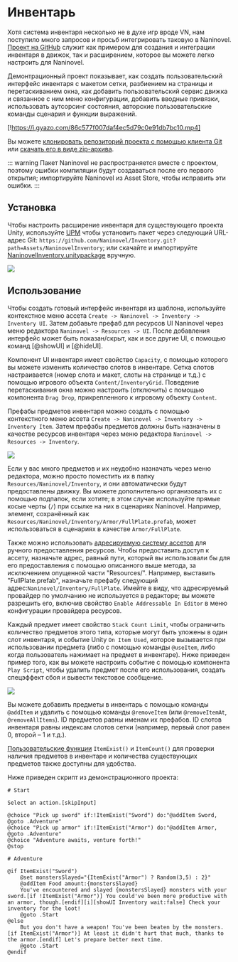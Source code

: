 ﻿# Инвентарь

Хотя система инвентаря несколько не в духе игр вроде VN, нам поступило много запросов и просьб интегрировать таковую в Naninovel. [Проект на GitHub](https://github.com/Naninovel/Inventory) служит как примером для создания и интеграции инвентаря в движок, так и расширением, которое вы можете легко настроить для Naninovel.

Демонтрационный проект показывает, как создать пользовательский интерфейс инвентаря с макетом сетки, разбиением на страницы и перетаскиванием окна, как добавить пользовательский сервис движка и связанное с ним меню конфигурации, добавить вводные привязки, использовать аутсорсинг состояния, авторские пользовательские команды сценария и функции выражений.

[!https://i.gyazo.com/86c577f007daf4ec5d79c0e91db7bc10.mp4]

Вы можете [клонировать репозиторий проекта с помощью клиента Git](https://help.github.com/en/github/creating-cloning-and-archiving-repositories/cloning-a-repository) или [скачать его в виде zip-архива](https://github.com/Naninovel/Demo/archive/master.zip).

::: warning
Пакет Naninovel не распространяется вместе с проектом, поэтому ошибки компиляции будут создаваться после его первого открытия; импортируйте Naninovel из Asset Store, чтобы исправить эти ошибки.
:::

## Установка

Чтобы настроить расширение инвентаря для существующего проекта Unity, используйте [UPM](https://docs.unity3d.com/Manual/upm-ui.html) чтобы установить пакет через следующий URL-адрес Git: `https://github.com/Naninovel/Inventory.git?path=Assets/NaninovelInventory`; или скачайте и импортируйте [NaninovelInventory.unitypackage](https://github.com/Naninovel/Inventory/raw/master/NaninovelInventory.unitypackage) вручную.

![](https://i.gyazo.com/b54e9daa9a483d9bf7f74f0e94b2d38a.gif)

## Использование

Чтобы создать готовый интерфейс инвентаря из шаблона, используйте контекстное меню ассета `Create -> Naninovel -> Inventory -> Inventory UI`. Затем добавьте префаб для ресурсов UI Naninovel через меню редактора `Naninovel -> Resources -> UI`. После добавления интерфейс может быть показан/скрыт, как и все другие UI, с помощью команд [@showUI] и [@hideUI].

Компонент UI инвентаря имеет свойство `Capacity`, с помощью которого вы можете изменить количество слотов в инвентаре. Сетка слотов настраивается (номер слота и макет, слоты на странице и т.д.) с помощью игрового объекта `Content/InventoryGrid`. Поведение перетаскивания окна можно настроить (отключить) с помощью компонента `Drag Drop`, прикрепленного к игровому объекту `Content`.

Префабы предметов инвентаря можно создать с помощью контекстного меню ассета `Create -> Naninovel -> Inventory -> Inventory Item`. Затем префабы предметов должны быть назначены в качестве ресурсов инвентаря через меню редактора `Naninovel -> Resources -> Inventory`.

![](https://i.gyazo.com/6062f8a433a47306f582a849c7bbf57e.png)

Если у вас много предметов и их неудобно назначать через меню редактора, можно просто поместить их в папку `Resources/Naninovel/Inventory`, и они автоматически будут предоставлены движку. Вы можете дополнительно организовать их с помощью подпапок, если хотите; в этом случае используйте прямые косые черты (`/`) при ссылке на них в сценариях Naninovel. Например, элемент, сохранённый как `Resources/Naninovel/Inventory/Armor/FullPlate.prefab`, может использоваться в сценариях в качестве `Armor/FullPlate`.

Также можно использовать [адресируемую систему ассетов](/ru/guide/resource-providers#адресация ) для ручного предоставления ресурсов. Чтобы предоставить доступ к ассету, назначьте адрес, равный пути, который вы использовали бы для его предоставления с помощью описанного выше метода, за исключением опущенной части "Resources/". Например, выставить "FullPlate.prefab", назначьте префабу следующий адрес:`Naninovel/Inventory/FullPlate`. Имейте в виду, что адресируемый провайдер по умолчанию не используется в редакторе; вы можете разрешить его, включив свойство `Enable Addressable In Editor` в меню конфигурации провайдера ресурсов.

Каждый предмет имеет свойство `Stack Count Limit`, чтобы ограничить количество предметов этого типа, которые могут быть уложены в один слот инвентаря, и событие Unity `On Item Used`, которое вызывается при использовании предмета (либо с помощью команды `@useItem`, либо когда пользователь нажимает на предмет в инвентаре). Ниже приведен пример того, как вы можете настроить событие с помощью компонента `Play Script`, чтобы удалить предмет после его использования, создать спецэффект сбоя и вывести текстовое сообщение.

![](https://i.gyazo.com/010a9ba35db607ba46d78eda3513f678.png)

Вы можете добавить предметы в инвентарь с помощью команды `@addItem` и удалить с помощью команды  `@removeItem` (или `@removeItemAt`, `@removeAllItems`). ID предметов равны именам их префабов. ID слотов инвентаря равны индексам слотов сетки (например, первый слот равен 0, второй – 1 и т.д.).

[Пользовательские функции](/ru/guide/script-expressions#expression-functions) `ItemExist()` и `ItemCount()` для проверки наличия предметов в инвентаре и количества существующих предметов также доступны для удобства.

Ниже приведен скрипт из демонстрационного проекта:

```nani
# Start

Select an action.[skipInput]

@choice "Pick up sword" if:!ItemExist("Sword") do:"@addItem Sword, @goto .Adventure"
@choice "Pick up armor" if:!ItemExist("Armor") do:"@addItem Armor, @goto .Adventure"
@choice "Adventure awaits, venture forth!"
@stop

# Adventure

@if ItemExist("Sword")
	@set monstersSlayed="{ItemExist("Armor") ? Random(3,5) : 2}"
	@addItem Food amount:{monstersSlayed}
	You've encountered and slayed {monstersSlayed} monsters with your sword.[if !ItemExist("Armor")] You could've been more productive with an armor, though.[endif][i][showUI Inventory wait:false] Check your inventory for the loot!
	@goto .Start
@else
	But you don't have a weapon! You've been beaten by the monsters.[if ItemExist("Armor")] At least it didn't hurt that much, thanks to the armor.[endif] Let's prepare better next time.
	@goto .Start
@endif
```
